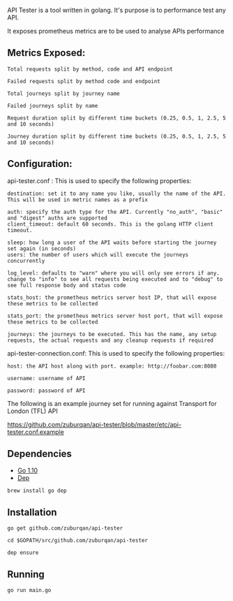 API Tester is a tool written in golang. It's purpose is to performance test any API.

It exposes prometheus metrics are to be used to analyse APIs performance

## Metrics Exposed:

```shell
Total requests split by method, code and API endpoint

Failed requests split by method code and endpoint

Total journeys split by journey name

Failed journeys split by name

Request duration split by different time buckets (0.25, 0.5, 1, 2.5, 5 and 10 seconds)

Journey duration split by different time buckets (0.25, 0.5, 1, 2.5, 5 and 10 seconds)
```

## Configuration:

api-tester.conf : This is used to specify the following properties: 
```
destination: set it to any name you like, usually the name of the API. This will be used in metric names as a prefix

auth: specify the auth type for the API. Currently "no_auth", "basic" and "digest" auths are supported
client_timeout: default 60 seconds. This is the golang HTTP client timeout.

sleep: how long a user of the API waits before starting the journey set again (in seconds)
users: the number of users which will execute the journeys concurrently

log_level: defaults to "warn" where you will only see errors if any. change to "info" to see all requests being executed and to "debug" to see full response body and status code

stats_host: the prometheus metrics server host IP, that will expose these metrics to be collected

stats_port: the prometheus metrics server host port, that will expose these metrics to be collected

journeys: the journeys to be executed. This has the name, any setup requests, the actual requests and any cleanup requests if required
```

api-tester-connection.conf: This is used to specify the following properties:

```
host: the API host along with port. example: http://foobar.com:8080

username: username of API

password: password of API
```

The following is an example journey set for running against Transport for London (TFL) API

https://github.com/zuburqan/api-tester/blob/master/etc/api-tester.conf.example


## Dependencies

*   [Go 1.10](https://golang.org/)
*   [Dep](https://github.com/golang/dep)

```shell
brew install go dep
```

## Installation

```shell
go get github.com/zuburqan/api-tester

cd $GOPATH/src/github.com/zuburqan/api-tester

dep ensure
```

## Running

```shell
go run main.go
```

